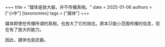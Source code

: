 +++
title = "媒体是放大器，并不传播真相。"
date = 2025-01-06
authors = ["小中"]
[taxonomies]
tags = ["媒体"]
+++

媒体即使在传播所谓的真相，也放大了它的效应。原本只能小范围传播的信息，现在有了放大的能力。

因此，媒体也是武器。